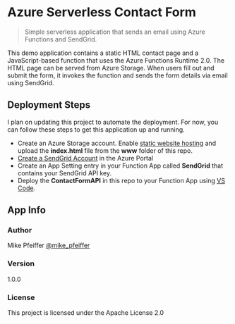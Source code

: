 # Azure Serverless Contact Form

> Simple serverless application that sends an email using Azure Functions and SendGrid.

This demo application contains a static HTML contact page and a JavaScript-based function that uses the Azure Functions Runtime 2.0. The HTML page can be served from Azure Storage. When users fill out and submit the form, it invokes the function and sends the form details via email using SendGrid.

## Deployment Steps

I plan on updating this project to automate the deployment. For now, you can follow these steps to get this application up and running.

* Create an Azure Storage account. Enable [static website hosting](https://docs.microsoft.com/en-us/azure/storage/blobs/storage-blob-static-website) and upload the **index.html** file from the **www** folder of this repo.
* [Create a SendGrid Account](https://docs.microsoft.com/en-us/azure/sendgrid-dotnet-how-to-send-email#create-a-sendgrid-account) in the Azure Portal
* Create an App Setting entry in your Function App called **SendGrid** that contains your SendGrid API key.
* Deploy the **ContactFormAPI** in this repo to your Function App using [VS Code](https://code.visualstudio.com/tutorials/functions-extension/getting-started).

## App Info

### Author

Mike Pfeiffer
[@mike_pfeiffer](https://twitter.com/mike_pfeiffer)

### Version

1.0.0

### License

This project is licensed under the Apache License 2.0

